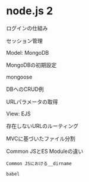 # node.js 2

ログインの仕組み

セッション管理

Model: MongoDB

MongoDBの初期設定

mongoose

DBへのCRUD例

URLパラメータの取得

View: EJS

存在しないURLのルーティング

MVCに基づいたファイル分割

Common JSとES Moduleの違い

    Common JSにおける__dirname

    babel
